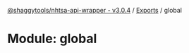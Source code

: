 [@shaggytools/nhtsa-api-wrapper - v3.0.4](../index.md) / [Exports](../modules.md) / global

# Module: global
